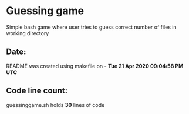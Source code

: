 # Guessing game
Simple bash game where user tries to guess correct number of files in working directory
## Date:
README was created using makefile on - **Tue 21 Apr 2020 09:04:58 PM UTC**
## Code line count:
guessinggame.sh holds **30** lines of code

